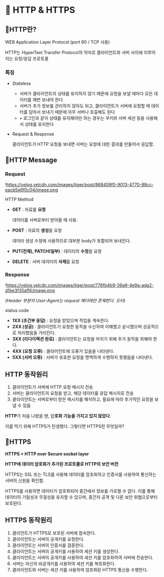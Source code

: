# 📌 HTTP & HTTPS

## 🔸HTTP란?

WEB Application Layer Protocol (port 80 / TCP 사용)

HTTP는 HyperText Transfer Protocol의 약자로 클라이언트와 서버 사이에 이루어지는 요청/응답 프로토콜

### 특징

- Stateless
    - 서버가 클라이언트의 상태를 유지하지 않기 때문에 요청을 보낼 때마다 모든 데이터를 매번 보내야 한다
    - 서버가 추가 정보를 관리하지 않아도 되고, 클라이언트가 서버에 요청할 때 데이터를 담아서 보내기 때문에 아무 서버나 호출해도 된다
    - • 로그인과 같이 상태를 유지해야만 하는 경우는 쿠키와 서버 세션 등을 사용해서 상태를 유지한다
- Request & Response
    
    클라이언트가 HTTP 요청을 보내면 서버는 요청에 대한 결과를 만들어서 응답함.
    

## 🔸HTTP Message

### Request


!https://velog.velcdn.com/images/tiger/post/868459f0-9013-4770-88cc-eacb5e6f0c04/image.png

HTTP Method

- **GET** : 자료를 **요청**
    
    데이터를 서버로부터 받아올 때 사용.
    
- **POST** : 자료의 **생성**을 요청
    
    데이터 생성 수정에 사용하므로 대부분 body가 포함되어 보내진다.
    
- **PUT(전체), PATCH(일부)** : 데이터의 **수정**을 요청
- **DELETE** : 서버 데이터의 **삭제**를 요청

### Response


!https://velog.velcdn.com/images/tiger/post/776fb4b9-36a9-4e9a-ada2-d1be3f35aff4/image.png

(*Header 부분의 User-Agent는 request 헤더에만 존재한다. 오타)*

status code

- **1XX (조건부 응답)** : 요청을 받았으며 작업을 계속한다.
- **2XX (성공)** : 클라이언트가 요청한 동작을 수신하여 이해했고 승낙했으며 성공적으로 처리했음을 가리킨다.
- **3XX (리다이렉션 완료)** : 클라이언트는 요청을 마치기 위해 추가 동작을 취해야 한다.
- **4XX (요청 오류)** : 클라이언트에 오류가 있음을 나타낸다.
- **5XX (서버 오류)** : 서버가 유효한 요청을 명백하게 수행하지 못했음을 나타낸다.

## HTTP 동작원리

1. 클라이언트가 서버에 HTTP 요청 메시지 전송
2. 서버는 클라이언트의 요청을 받고, 해당 데이터를 응답 메시지로 전송
3. 클라이언트는 서버로부터 받은 메시지를 해석하고, 필요에 따라 추가적인 요청을 보낼 수 있음

**HTTP**가 처음 나왔을 땐, 암**호화 기능을 가지고 있지 않았다**.

이를 막기 위해 HTTPS가 탄생했다. 그렇다면 HTTPS란 무엇일까?

## 🔸HTTPS

**HTTPS = HTTP over Secure socket layer**

**HTTP에 데이터 암호화가 추가된 프로토콜로 HTTP의 보안 버전**

HTTPS는 SSL 또는 TLS를 사용해 데이터를 암호화하고 인증서를 사용하여 통신하는 서버의 신원을 확인함.

HTTPS를 사용하면 데이터가 암호화되어 중간에서 정보를 가로챌 수 없다. 이를 통해 데이터의 기밀성과 무결성을 유지할 수 있으며, 중간자 공격 및 다른 보안 위협으로부터 보호된다. 

## HTTPS 동작원리

1. 클리언트가 HTTPS로 보호된 서버에 접속한다.
2. 클라이언트는 서버의 공개키를 요청한다. 
3. 클라이언트는 서버의 인증서를 검증한다.
4. 클라이언트는 서버의 공개키를 사용하여 세션 키를 생성한다.
5. 클라이언트는 서버의 공개키를 사용하여 세션 키를 암호화하여 서버에 전송한다.
6. 서버는 자신의 비공개키를 사용하여 세션 키를 복호화한다.
7. 클라이언트와 서버는 세션 키를 사용하여 암호화된 HTTPS 통신을 수행한다.
